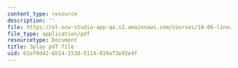 ```yaml
---
content_type: resource
description: ''
file: https://ol-ocw-studio-app-qa.s3.amazonaws.com/courses/18-06-linear-algebra-spring-2010/63af0d426b1415305114019a73e92e4f_l88D4r74gtM.pdf
file_type: application/pdf
resourcetype: Document
title: 3play pdf file
uid: 63af0d42-6b14-1530-5114-019a73e92e4f
---
```

